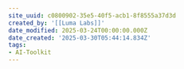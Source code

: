 ```yaml
---
site_uuid: c0800902-35e5-40f5-acb1-8f8555a37d3d
created_by: '[[Luma Labs]]'
date_modified: 2025-03-24T00:00:00.000Z
date_created: '2025-03-30T05:44:14.834Z'
tags:
- AI-Toolkit
---
```




